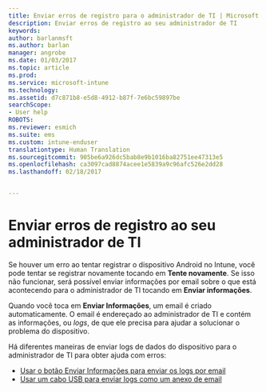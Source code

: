 ```yaml
---
title: Enviar erros de registro para o administrador de TI | Microsoft Docs
description: Enviar erros de registro ao seu administrador de TI
keywords: 
author: barlanmsft
ms.author: barlan
manager: angrobe
ms.date: 01/03/2017
ms.topic: article
ms.prod: 
ms.service: microsoft-intune
ms.technology: 
ms.assetid: d7c871b8-e5d8-4912-b87f-7e6bc59897be
searchScope:
- User help
ROBOTS: 
ms.reviewer: esmich
ms.suite: ems
ms.custom: intune-enduser
translationtype: Human Translation
ms.sourcegitcommit: 905be6a926dc5bab8e9b1016ba82751ee47313e5
ms.openlocfilehash: ca3097cad8874acee1e5839a9c96afc526e2dd28
ms.lasthandoff: 02/18/2017


---
```


# <a name="send-enrollment-errors-to-your-it-admin"></a>Enviar erros de registro ao seu administrador de TI

Se houver um erro ao tentar registrar o dispositivo Android no Intune, você pode tentar se registrar novamente tocando em **Tente novamente**. Se isso não funcionar, será possível enviar informações por email sobre o que está acontecendo para o administrador de TI tocando em **Enviar informações**.

Quando você toca em **Enviar Informações**, um email é criado automaticamente. O email é endereçado ao administrador de TI e contém as informações, ou _logs_, de que ele precisa para ajudar a solucionar o problema do dispositivo.

Há diferentes maneiras de enviar logs de dados do dispositivo para o administrador de TI para obter ajuda com erros:

- [Usar o botão Enviar Informações para enviar os logs por email](send-logs-to-your-it-admin-by-email-android.md)
- [Usar um cabo USB para enviar logs como um anexo de email](send-logs-to-your-it-admin-using-cable-android.md)


